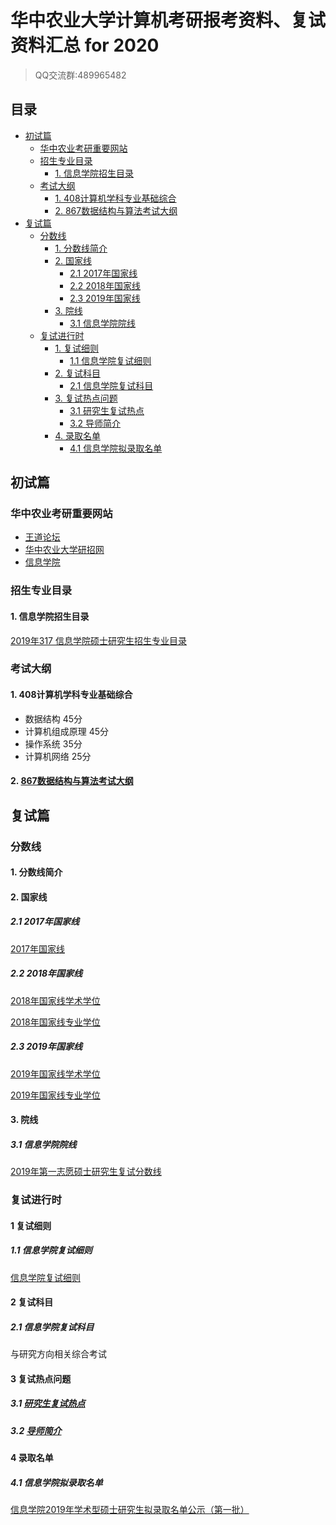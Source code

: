 # 华中农业大学计算机考研报考资料、复试资料汇总 for 2020
>QQ交流群:489965482

## 目录
* [初试篇](#初试篇)
   * [华中农业考研重要网站](#华中农业考研重要网站)
   * [招生专业目录](#招生专业目录)
       * [1. 信息学院招生目录](#1-信息学院招生目录)
    * [考试大纲](#考试大纲)
       * [1. 408计算机学科专业基础综合](#1-408计算机学科专业基础综合)
       * [2. 867数据结构与算法考试大纲](#2-867数据结构与算法考试大纲)
* [复试篇](#复试篇)
   * [分数线](#分数线)
       * [1. 分数线简介](#1-分数线简介)
       * [2. 国家线](#2-国家线)
            * [2.1 2017年国家线](#21-2017年国家线)
            * [2.2 2018年国家线](#22-2018年国家线)
            * [2.3 2019年国家线](#23-2019年国家线)
       * [3. 院线](#3-院线)
            * [3.1 信息学院院线](#31-信息学院院线)
    * [复试进行时](#复试进行时)
       * [1. 复试细则](#1-复试细则)
            * [1.1 信息学院复试细则](#11-信息学院复试细则)
       * [2. 复试科目](#2-复试科目)
            * [2.1 信息学院复试科目](#21-信息学院复试科目)
       * [3. 复试热点问题](#3-复试热点问题)
            * [3.1 研究生复试热点](#31-研究生复试热点)
            * [3.2 导师简介](#32-导师简介)
       * [4. 录取名单](#4-录取名单)
            * [4.1 信息学院拟录取名单](#41-信息学院拟录取名单)

## 初试篇
### 华中农业考研重要网站
- [王道论坛](http://cskaoyan.com/forum.php?mod=forumdisplay&fid=306&filter=typeid&typeid=49)
- [华中农业大学研招网](http://yjs.hzau.edu.cn/)
- [信息学院](http://coi.hzau.edu.cn/)

### 招生专业目录
#### 1. 信息学院招生目录
[2019年317 信息学院硕士研究生招生专业目录](http://yjs.hzau.edu.cn/2019hzauzsml.pdf)

### 考试大纲
#### 1. 408计算机学科专业基础综合
* 数据结构 45分
* 计算机组成原理 45分
* 操作系统 35分
* 计算机网络 25分

#### 2. [867数据结构与算法考试大纲](./华中农业大学/初试/867数据结构与算法考试大纲.docx)

## 复试篇
### 分数线
#### 1. 分数线简介

#### 2. 国家线
##### 2.1 2017年国家线
[2017年国家线](https://yz.chsi.com.cn/kyzx/kydt/201703/20170315/1591016940.html)

##### 2.2 2018年国家线
[2018年国家线学术学位](https://yz.chsi.com.cn/kyzx/kp/201803/20180316/1670298651.html)

[2018年国家线专业学位](https://yz.chsi.com.cn/kyzx/kp/201803/20180316/1670298653.html)

##### 2.3 2019年国家线
[2019年国家线学术学位](https://yz.chsi.com.cn/kyzx/kp/201903/20190315/1772265280.html)

[2019年国家线专业学位](https://yz.chsi.com.cn/kyzx/kp/201903/20190315/1772265285.html)

#### 3. 院线
##### 3.1 信息学院院线
[2019年第一志愿硕士研究生复试分数线](./华中农业大学/复试/2019年华中农业大学第一志愿硕士研究生复试分数线.doc)

### 复试进行时
#### 1 复试细则
##### 1.1 信息学院复试细则
[信息学院复试细则](http://coi.hzau.edu.cn/system/_content/download.jsp?urltype=news.DownloadAttachUrl&owner=1394513483&wbfileid=2595576)

#### 2 复试科目
##### 2.1 信息学院复试科目
与研究方向相关综合考试

#### 3 复试热点问题
##### 3.1 [研究生复试热点](http://yjs1.hzau.edu.cn/zsgz/kyzl/201110/t20111011_13130.htm)

##### 3.2 [导师简介](http://coi.hzau.edu.cn/szdw/fjsml.htm)

#### 4 录取名单
##### 4.1 信息学院拟录取名单
[信息学院2019年学术型硕士研究生拟录取名单公示（第一批）](http://coi.hzau.edu.cn/system/_content/download.jsp?urltype=news.DownloadAttachUrl&owner=1394513483&wbfileid=2595796)

